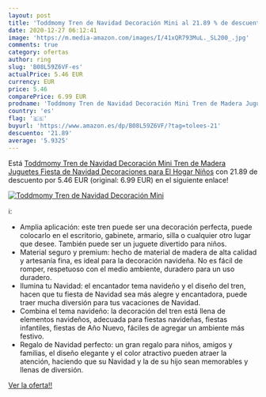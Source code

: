 ```yaml
---
layout: post
title: 'Toddmomy Tren de Navidad Decoración Mini al 21.89 % de descuento'
date: 2020-12-27 06:12:41
image: 'https://m.media-amazon.com/images/I/41xQR793MuL._SL200_.jpg'
comments: true
category: ofertas
author: ring
slug: 'B08L59Z6VF-es'
actualPrice: 5.46 EUR
currency: EUR
price: 5.46
comparePrice: 6.99 EUR
prodname: 'Toddmomy Tren de Navidad Decoración Mini Tren de Madera Juguetes Fiesta de Navidad Decoraciones para El Hogar Niños'
country: 'es'
flag: '🇪🇸'
buyurl: 'https://www.amazon.es/dp/B08L59Z6VF/?tag=tolees-21'
descuento: '21.89'
average: '5.9325'
---
```


Está [Toddmomy Tren de Navidad Decoración Mini Tren de Madera Juguetes Fiesta de Navidad Decoraciones para El Hogar Niños](https://www.amazon.es/dp/B08L59Z6VF/?tag=tolees-21) con 21.89 de descuento por 5.46 EUR (original: 6.99 EUR) en el siguiente enlace!

[![Toddmomy Tren de Navidad Decoración Mini](https://m.media-amazon.com/images/I/41xQR793MuL._SL200_.jpg)](https://www.amazon.es/dp/B08L59Z6VF/?tag=tolees-21)

ℹ️:

- Amplia aplicación: este tren puede ser una decoración perfecta, puede colocarlo en el escritorio, gabinete, armario, silla o cualquier otro lugar que desee. También puede ser un juguete divertido para niños.
- Material seguro y premium: hecho de material de madera de alta calidad y artesanía fina, es ideal para la decoración navideña. No es fácil de romper, respetuoso con el medio ambiente, duradero para un uso duradero.
- Ilumina tu Navidad: el encantador tema navideño y el diseño del tren, hacen que tu fiesta de Navidad sea más alegre y encantadora, puede traer mucha diversión para tus vacaciones de Navidad.
- Combina el tema navideño: la decoración del tren está llena de elementos navideños, adecuada para fiestas navideñas, fiestas infantiles, fiestas de Año Nuevo, fáciles de agregar un ambiente más festivo.
- Regalo de Navidad perfecto: un gran regalo para niños, amigos y familias, el diseño elegante y el color atractivo pueden atraer la atención, haciendo que su Navidad y la de su hijo sean memorables y llenas de diversión.

[Ver la oferta!!](https://www.amazon.es/dp/B08L59Z6VF/?tag=tolees-21)
